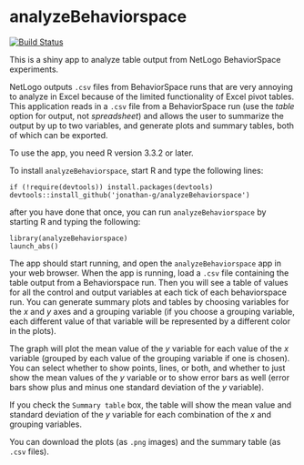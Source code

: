 analyzeBehaviorspace
====================

[![Build Status](https://travis-ci.org/jonathan-g/analyzeBehaviorspace.svg?branch=master)](https://travis-ci.org/jonathan-g/analyzeBehaviorspace)

This is a shiny app to analyze table output from NetLogo BehaviorSpace experiments.

NetLogo outputs `.csv` files from BehaviorSpace runs that are very annoying to analyze in Excel because of the limited functionality of Excel pivot tables. This application reads in a `.csv` file from a BehaviorSpace run (use the *table* option for output, not *spreadsheet*) and allows the user to summarize the output by up to two variables, and generate plots and summary tables, both of which can be exported.

To use the app, you need R version 3.3.2 or later.

To install `analyzeBehaviorspace`, start R and type the following lines:

    if (!require(devtools)) install.packages(devtools)
    devtools::install_github('jonathan-g/analyzeBehaviorspace')

after you have done that once, you can run `analyzeBehaviorspace` by starting R and typing the following:

    library(analyzeBehaviorspace)
    launch_abs()

The app should start running, and open the `analyzeBehaviorspace` app in your web browser. When the app is running, load a `.csv` file containing the table output from a Behaviorspace run. Then you will see a table of values for all the control and output variables at each tick of each behaviorspace run. You can generate summary plots and tables by choosing variables for the *x* and *y* axes and a grouping variable (if you choose a grouping variable, each different value of that variable will be represented by a different color in the plots).

The graph will plot the mean value of the *y* variable for each value of the *x* variable (grouped by each value of the grouping variable if one is chosen). You can select whether to show points, lines, or both, and whether to just show the mean values of the *y* variable or to show error bars as well (error bars show plus and minus one standard deviation of the *y* variable).

If you check the `Summary table` box, the table will show the mean value and standard deviation of the *y* variable for each combination of the *x* and grouping variables.

You can download the plots (as `.png` images) and the summary table (as `.csv` files).
